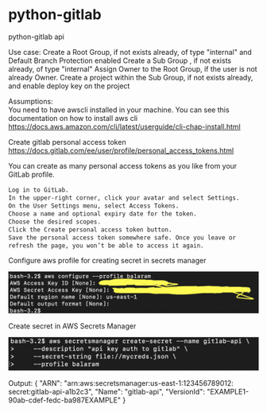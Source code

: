 # python-gitlab
python-gitlab api 

Use case:
Create a Root Group, if not exists already, of type "internal" and Default Branch Protection enabled
Create a Sub Group , if not exists already, of type "internal"
Assign Owner to the Root Group, if the user is not already Owner.
Create a project within the Sub Group, if not exists already, and enable deploy key on the project


Assumptions:
<br />
You need to have awscli installed in your machine. You can see this documentation on how to install aws cli
https://docs.aws.amazon.com/cli/latest/userguide/cli-chap-install.html
<br />


Create gitlab personal access token
https://docs.gitlab.com/ee/user/profile/personal_access_tokens.html

You can create as many personal access tokens as you like from your GitLab profile.

    Log in to GitLab.
    In the upper-right corner, click your avatar and select Settings.
    On the User Settings menu, select Access Tokens.
    Choose a name and optional expiry date for the token.
    Choose the desired scopes.
    Click the Create personal access token button.
    Save the personal access token somewhere safe. Once you leave or refresh the page, you won’t be able to access it again.

Configure aws profile for creating secret in secrets manager

  ![picture](img/awscli_profile.png)

Create secret in AWS Secrets Manager

  ![picture](img/secretsmanager.png)

  Output:
  {
  "ARN": "arn:aws:secretsmanager:us-east-1:123456789012: secret:gitlab-api-a1b2c3",
  "Name": "gitlab-api",
  "VersionId": "EXAMPLE1-90ab-cdef-fedc-ba987EXAMPLE"
  }



